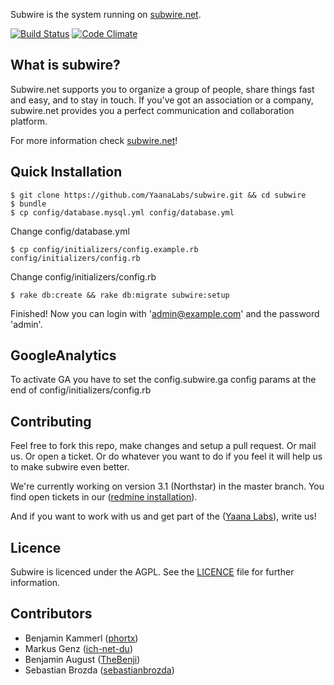 Subwire is the system running on [subwire.net](http://subwire.net).

[![Build Status](https://secure.travis-ci.org/YaanaLabs/subwire.png?branch=V3-0)](http://travis-ci.org/#!/YaanaLabs/subwire)
[![Code Climate](https://codeclimate.com/badge.png)](https://codeclimate.com/github/YaanaLabs/subwire)



## What is subwire?
Subwire.net supports you to organize a group of people, share things fast and easy, and to stay in touch. If you've got an association or a company, subwire.net provides you a perfect communication and collaboration platform.

For more information check [subwire.net](http://subwire.net)!



## Quick Installation
	$ git clone https://github.com/YaanaLabs/subwire.git && cd subwire
	$ bundle
	$ cp config/database.mysql.yml config/database.yml
Change config/database.yml

	$ cp config/initializers/config.example.rb config/initializers/config.rb
Change config/initializers/config.rb

	$ rake db:create && rake db:migrate subwire:setup

Finished! Now you can login with 'admin@example.com' and the password 'admin'.



## GoogleAnalytics
To activate GA you have to set the config.subwire.ga config params at the end of config/initializers/config.rb



## Contributing
Feel free to fork this repo, make changes and setup a pull request. Or mail us. Or open a ticket. Or do whatever you want to do if you feel it will help us to make subwire even better.

We're currently working on version 3.1 (Northstar) in the master branch. You find open tickets in our ([redmine installation](http://redmine.yaana.de/projects/subwire/issues?query_id=14)).

And if you want to work with us and get part of the ([Yaana Labs](http://yaana.de)), write us!



## Licence
Subwire is licenced under the AGPL. See the [LICENCE](https://raw.github.com/YaanaLabs/subwire/master/LICENSE) file for further information.


## Contributors
* Benjamin Kammerl ([phortx](https://github.com/phortx))
* Markus Genz ([ich-net-du](https://github.com/ich-net-du))
* Benjamin August ([TheBenji](https://github.com/TheBenji))
* Sebastian Brozda ([sebastianbrozda](https://github.com/sebastianbrozda))
